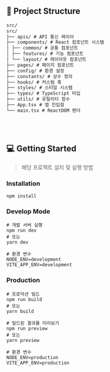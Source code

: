 ## :open_file_folder: Project Structure

```markdown
src/
src/
├── apis/ # API 통신 레이어
├── components/ # React 컴포넌트 시스템
│ ├── common/ # 공통 컴포넌트
│ ├── features/ # 기능 컴포넌트
│ └── layout/ # 레이아웃 컴포넌트
├── pages/ # 페이지 컴포넌트
├── config/ # 환경 설정
├── constants/ # 상수 정의
├── hooks/ # 커스텀 훅
├── styles/ # 스타일 시스템
├── types/ # TypeScript 타입
├── utils/ # 유틸리티 함수
├── App.tsx # 앱 진입점
└── main.tsx # ReactDOM 렌더
```

<br><br>

## 💻 Getting Started

> 해당 프로젝트 설치 및 실행 방법
> <br>

### Installation

```
npm install
```

### Develop Mode

```
# 개발 서버 실행
npm run dev
# 또는
yarn dev

# 환경 변수
NODE_ENV=development
VITE_APP_ENV=development
```

### Production

```
# 프로덕션 빌드
npm run build
# 또는
yarn build

# 빌드된 결과물 미리보기
npm run preview
# 또는
yarn preview

# 환경 변수
NODE_ENV=production
VITE_APP_ENV=production
```
